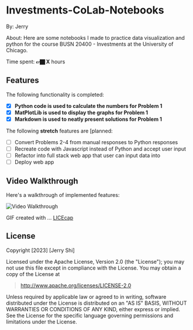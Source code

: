 # Investments-CoLab-Notebooks

By: Jerry

About: Here are some notebooks I made to practice data visualization and python for the course BUSN 20400 - Investments at the University of Chicago. 

Time spent: **👉🏿 X** hours

## Features

The following functionality is completed:

<!-- 👉🏿👉🏿👉🏿 Make sure to check off completed functionality below -->
- [X] **Python code is used to calculate the numbers for Problem 1**
- [X] **MatPlotLib is used to display the graphs for Problem 1**
- [X] **Markdown is used to neatly present solutions for Problem 1**

The following **stretch** features are [planned:

- [ ] Convert Problems 2-4 from manual responses to Python responses
- [ ] Recreate code with Javascript instead of Python and accept user input
- [ ] Refactor into full stack web app that user can input data into
- [ ] Deploy web app

## Video Walkthrough

Here's a walkthrough of implemented  features:

<img src='http://i.imgur.com/link/to/your/gif/file.gif' title='Video Walkthrough' width='' alt='Video Walkthrough' />

GIF created with ...  [LICEcap](https://www.cockos.com/licecap/)

## License

Copyright [2023] [Jerry Shi]

Licensed under the Apache License, Version 2.0 (the "License"); you may not use this file except in compliance with the License. You may obtain a copy of the License at

> http://www.apache.org/licenses/LICENSE-2.0

Unless required by applicable law or agreed to in writing, software distributed under the License is distributed on an "AS IS" BASIS, WITHOUT WARRANTIES OR CONDITIONS OF ANY KIND, either express or implied. See the License for the specific language governing permissions and limitations under the License.
